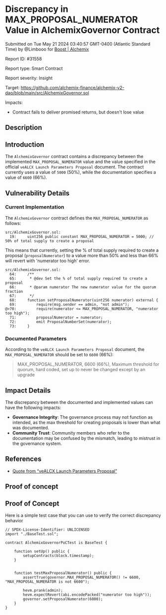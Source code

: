 
# Discrepancy in MAX_PROPOSAL_NUMERATOR Value in AlchemixGovernor Contract

Submitted on Tue May 21 2024 03:40:57 GMT-0400 (Atlantic Standard Time) by @Limbooo for [Boost | Alchemix](https://immunefi.com/bounty/alchemix-boost/)

Report ID: #31558

Report type: Smart Contract

Report severity: Insight

Target: https://github.com/alchemix-finance/alchemix-v2-dao/blob/main/src/AlchemixGovernor.sol

Impacts:
- Contract fails to deliver promised returns, but doesn't lose value

## Description
## Introduction

The `AlchemixGovernor` contract contains a discrepancy between the implemented `MAX_PROPOSAL_NUMERATOR` value and the value specified in the official `veALCX Launch Parameters Proposal` document. The contract currently uses a value of `5000` (50%), while the documentation specifies a value of `6600` (66%).

## Vulnerability Details
### Current Implementation

The `AlchemixGovernor` contract defines the `MAX_PROPOSAL_NUMERATOR` as follows:

```solidity
src/AlchemixGovernor.sol:
  19:     uint256 public constant MAX_PROPOSAL_NUMERATOR = 5000; // 50% of total supply to create a proposal
```

This means that currently, setting the % of total supply required to create a proposal (`proposalNumerator`) to a value more than 50% and less than 66% will revert with 'numerator too high' error.

```solidity
src/AlchemixGovernor.sol:
  64:     /**
  65:      * @dev Set the % of total supply required to create a proposal
  66:      * @param numerator The new numerator value for the quorum fraction
  67:      */
  68:     function setProposalNumerator(uint256 numerator) external {
  69:         require(msg.sender == admin, "not admin");
@>70:         require(numerator <= MAX_PROPOSAL_NUMERATOR, "numerator too high");
  71:         proposalNumerator = numerator;
  72:         emit ProposalNumberSet(numerator);
  73:     }
```

### Documented Parameters

According to the `veALCX Launch Parameters Proposal` document, the `MAX_PROPOSAL_NUMERATOR` should be set to `6600` (66%):

> MAX_PROPOSAL_NUMERATOR, 6600 (66%), Maximum threshold for quorum, hard coded, set up to never be changed except by an upgrade

## Impact Details
The discrepancy between the documented and implemented values can have the following impacts:

- **Governance Integrity**: The governance process may not function as intended, as the max threshold for creating proposals is lower than what was documented.
- **Community Trust**: Community members who refer to the documentation may be confused by the mismatch, leading to mistrust in the governance system.

## References
  - [Quote from “veALCX Launch Parameters Proposal”](https://arc.net/l/quote/itavdnan)
        
## Proof of concept
## Proof of Concept
Here is a simple test case that you can use to verify the correct discrepancy behavior

```solidity
// SPDX-License-Identifier: UNLICENSED
import "./BaseTest.sol";

contract AlchemixGovernorPoCTest is BaseTest {

    function setUp() public {
        setupContracts(block.timestamp);
    }


    function testMaxProposalNumerator() public {
        assertTrue(governor.MAX_PROPOSAL_NUMERATOR() != 6600, "MAX_PROPOSAL_NUMERATOR is not 6600");
        
        hevm.prank(admin);
        hevm.expectRevert(abi.encodePacked("numerator too high"));
        governor.setProposalNumerator(6000);
    }
}
```